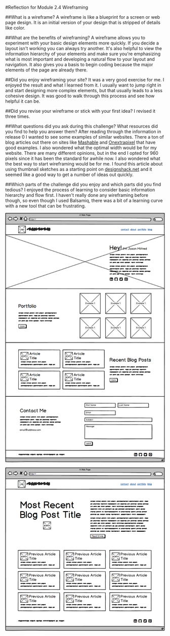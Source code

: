 #Reflection for Module 2.4 Wireframing

##What is a wireframe?
A wireframe is like a blueprint for a screen or web page design. It is an initial version of your design that is stripped of details like color.

##What are the benefits of wireframing?
A wireframe allows you to experiment with your basic design elements more quickly. If you decide a layout isn't working you can always try another. It's also helpful to view the information hierarchy of your elements and make sure you're emphasizing what is most important and developing a natural flow to your layout and navigation. It also gives you a basis to begin coding because the major elements of the page are already there.

##Did you enjoy wireframing your site?
It was a very good exercise for me. I enjoyed the result and what I learned from it. I usually want to jump right in and start designing more complex elements, but that usually leads to a less cohesive design. It was good to walk through this process and see how helpful it can be.

##Did you revise your wireframe or stick with your first idea?
I revised it three times.

##What questions did you ask during this challenge? What resources did you find to help you answer them?
After reading through the information in release 0 I wanted to see some examples of similar websites. There a ton of blog articles out there on sites like [Mashable](http://www.mashable.com) and [Onextrapixel](http://www.onextrapixel.com) that have good examples. I also wondered what the optimal width would be for my website. There are many different opinions, but in the end I opted for 960 pixels since it has been the standard for awhile now. I also wondered what the best way to start wireframing would be for me. I found this article about using thumbnail sketches as a starting point on [designshack.net](http://designshack.net/articles/inspiration/close-photoshop-and-grab-a-pencil-the-lost-art-of-thumbnail-sketches/) and it seemed like a good way to get a number of ideas out quickly.

##Which parts of the challenge did you enjoy and which parts did you find tedious?
I enjoyed the process of learning to consider basic information hierarchy and flow first. I haven't really done any wireframing before though, so even though I used Balsamiq, there was a bit of a learning curve with a new tool that can be frustrating.

![Index Wireframe](imgs/wireframe-index.png)

![Blog Index Wireframe](imgs/wireframe-blog-index.png)
